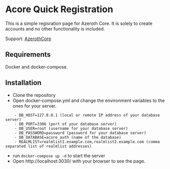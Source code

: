 # Acore Quick Registration
This is a simple regisration page for Azeroth Core. It is solely to create accounts and no other functionality is included.

Support: [AzerothCore](https://www.azerothcore.org/)

## Requirements
Docker and docker-compose.

## Installation
- Clone the repository
- Open docker-compose.yml and change the environment variables to the ones for your server.
```docker
    - DB_HOST=127.0.0.1 (local or remote IP address of your database server)
    - DB_PORT=3306 (port of your database server)
    - DB_USER=root (username for your database server)
    - DB_PASSWORD=password (password for your database server)
    - DB_DATABASE=acore_auth (name of the database)
    - REALMLIST=realmlist1.example.com,realmlist2.example.com (comma separated list of realmlist addresses)
```
- run `docker-compose up -d` to start the server
- Open http://localhost:3030/ with your browser to see the page.
